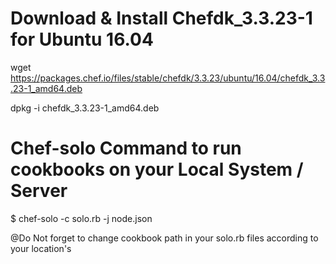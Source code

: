 # Download & Install Chefdk_3.3.23-1 for Ubuntu 16.04
wget https://packages.chef.io/files/stable/chefdk/3.3.23/ubuntu/16.04/chefdk_3.3.23-1_amd64.deb

dpkg -i chefdk_3.3.23-1_amd64.deb
 
# Chef-solo Command to run cookbooks on your Local System / Server
$ chef-solo -c solo.rb -j node.json  

@Do Not forget to change cookbook path in your solo.rb files according to your location's
